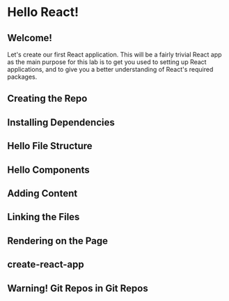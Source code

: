 # Hello React!

## Welcome!

Let's create our first React application. This will be a fairly trivial React app as the main purpose for this lab is to get you used to setting up React applications, and to give you a better understanding of React's required packages.

## Creating the Repo

## Installing Dependencies

## Hello File Structure

## Hello Components

## Adding Content

## Linking the Files

## Rendering on the Page

## create-react-app

## Warning! Git Repos in Git Repos
